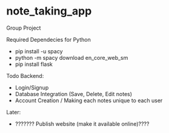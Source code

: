# note_taking_app
Group Project

Required Dependecies for Python
- pip install -u spacy
- python -m spacy download en_core_web_sm
- pip install flask


Todo Backend:
- Login/Signup
- Database Integration (Save, Delete, Edit notes)
- Account Creation / Making each notes unique to each user

Later:
- ??????? Publish website (make it available online)????